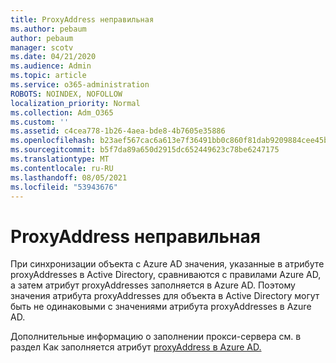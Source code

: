 ```yaml
---
title: ProxyAddress неправильная
ms.author: pebaum
author: pebaum
manager: scotv
ms.date: 04/21/2020
ms.audience: Admin
ms.topic: article
ms.service: o365-administration
ROBOTS: NOINDEX, NOFOLLOW
localization_priority: Normal
ms.collection: Adm_O365
ms.custom: ''
ms.assetid: c4cea778-1b26-4aea-bde8-4b7605e35886
ms.openlocfilehash: b23aef567cac6a613e7f36491bb0c860f81dab9209884cee45b717f1011952f9
ms.sourcegitcommit: b5f7da89a650d2915dc652449623c78be6247175
ms.translationtype: MT
ms.contentlocale: ru-RU
ms.lasthandoff: 08/05/2021
ms.locfileid: "53943676"
---
```

# <a name="proxyaddress-incorrect"></a>ProxyAddress неправильная

При синхронизации объекта с Azure AD значения, указанные в атрибуте proxyAddresses в Active Directory, сравниваются с правилами Azure AD, а затем атрибут proxyAddresses заполняется в Azure AD. Поэтому значения атрибута proxyAddresses для объекта в Active Directory могут быть не одинаковыми с значениями атрибута proxyAddresses в Azure AD.
  
Дополнительные информацию о заполнении прокси-сервера см. в раздел Как заполняется атрибут [proxyAddress в Azure AD.](https://support.microsoft.com/help/3190357/how-the-proxyaddresses-attribute-is-populated-in-azure-ad)
  

